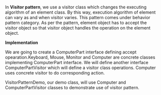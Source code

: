 In **Visitor pattern**, we use a visitor class which changes the executing algorithm of an element class. By this way, execution algorithm of element can vary as and when visitor varies. This pattern comes under behavior pattern category. As per the pattern, element object has to accept the visitor object so that visitor object handles the operation on the element object.

**Implementation**

We are going to create a ComputerPart interface defining accept opearation.Keyboard, Mouse, Monitor and Computer are concrete classes implementing ComputerPart interface. We will define another interface ComputerPartVisitor which will define a visitor class operations. Computer uses concrete visitor to do corresponding action.

VisitorPatternDemo, our demo class, will use Computer and ComputerPartVisitor classes to demonstrate use of visitor pattern.
